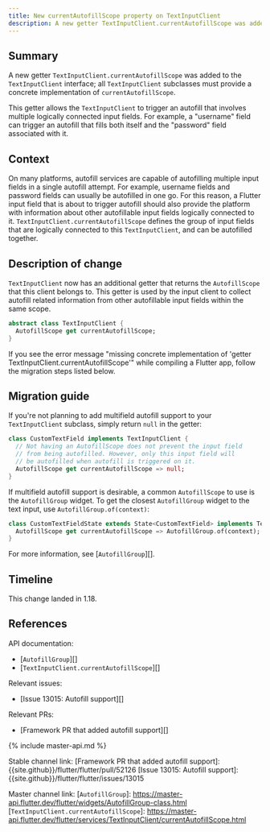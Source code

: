 ```yaml
---
title: New currentAutofillScope property on TextInputClient
description: A new getter TextInputClient.currentAutofillScope was added to the TextInputClient interface for autofill support.
---
```


## Summary

A new getter `TextInputClient.currentAutofillScope` was added to the
`TextInputClient` interface; all `TextInputClient` subclasses must 
provide a concrete implementation of `currentAutofillScope`.

This getter allows the `TextInputClient` to trigger an
autofill that involves multiple logically connected input
fields. For example, a "username" field can trigger an
autofill that fills both itself and the "password"
field associated with it. 

## Context

On many platforms, autofill services are capable of
autofilling multiple input fields in a single autofill attempt.
For example, username fields and password fields can usually
be autofilled in one go. For this reason, a Flutter input
field that is about to trigger autofill should also provide
the platform with information about other autofillable input
fields logically connected to it.
`TextInputClient.currentAutofillScope` defines the group of
input fields that are logically connected to this `TextInputClient`,
and can be autofilled together.

## Description of change

`TextInputClient` now has an additional getter that returns
the `AutofillScope` that this client belongs to.
This getter is used by the input client to collect autofill
related information from other autofillable input fields
within the same scope.

<!-- skip -->
```dart
abstract class TextInputClient {
  AutofillScope get currentAutofillScope;
}
```

If you see the error message "missing concrete implementation of 
'getter TextInputClient.currentAutofillScope'" while compiling
a Flutter app, follow the migration steps listed below.

## Migration guide

If you're not planning to add multifield autofill
support to your `TextInputClient` subclass,
simply return `null` in the getter:

<!-- skip -->
```dart
class CustomTextField implements TextInputClient {
  // Not having an AutofillScope does not prevent the input field
  // from being autofilled. However, only this input field will
  // be autofilled when autofill is triggered on it.
  AutofillScope get currentAutofillScope => null;
}
```

If multifield autofill support is desirable, a common
`AutofillScope` to use is the `AutofillGroup` widget.
To get the closest `AutofillGroup` widget to the text
input, use `AutofillGroup.of(context)`:

<!-- skip -->
```dart
class CustomTextFieldState extends State<CustomTextField> implements TextInputClient {
  AutofillScope get currentAutofillScope => AutofillGroup.of(context);
}
```

For more information, see [`AutofillGroup`][].


## Timeline

This change landed in 1.18.

## References

API documentation:
* [`AutofillGroup`][]
* [`TextInputClient.currentAutofillScope`][]

Relevant issues:
* [Issue 13015: Autofill support][]

Relevant PRs:
* [Framework PR that added autofill support][]


{% include master-api.md %}

Stable channel link:
[Framework PR that added autofill support]: {{site.github}}/flutter/flutter/pull/52126
[Issue 13015: Autofill support]: {{site.github}}/flutter/flutter/issues/13015

Master channel link:
[`AutofillGroup`]: https://master-api.flutter.dev/flutter/widgets/AutofillGroup-class.html
[`TextInputClient.currentAutofillScope`]: https://master-api.flutter.dev/flutter/services/TextInputClient/currentAutofillScope.html

